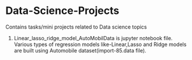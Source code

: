 # Data-Science-Projects
Contains tasks/mini projects related to Data science topics
1. Linear_lasso_ridge_model_AutoMobilData is jupyter notebook file. Various types of regression models like-Linear,Lasso and Ridge models are built using Automobile dataset(import-85.data file).

